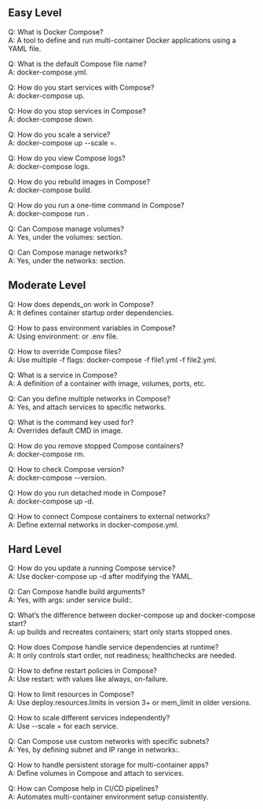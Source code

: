 ## Easy Level

Q: What is Docker Compose?\
A: A tool to define and run multi-container Docker applications using a YAML file.

Q: What is the default Compose file name?\
A: docker-compose.yml.

Q: How do you start services with Compose?\
A: docker-compose up.

Q: How do you stop services in Compose?\
A: docker-compose down.

Q: How do you scale a service?\
A: docker-compose up --scale <service>=<num>.

Q: How do you view Compose logs?\
A: docker-compose logs.

Q: How do you rebuild images in Compose?\
A: docker-compose build.

Q: How do you run a one-time command in Compose?\
A: docker-compose run <service> <command>.

Q: Can Compose manage volumes?\
A: Yes, under the volumes: section.

Q: Can Compose manage networks?\
A: Yes, under the networks: section.

## Moderate Level

Q: How does depends_on work in Compose?\
A: It defines container startup order dependencies.

Q: How to pass environment variables in Compose?\
A: Using environment: or .env file.

Q: How to override Compose files?\
A: Use multiple -f flags: docker-compose -f file1.yml -f file2.yml.

Q: What is a service in Compose?\
A: A definition of a container with image, volumes, ports, etc.

Q: Can you define multiple networks in Compose?\
A: Yes, and attach services to specific networks.

Q: What is the command key used for?\
A: Overrides default CMD in image.

Q: How do you remove stopped Compose containers?\
A: docker-compose rm.

Q: How to check Compose version?\
A: docker-compose --version.

Q: How do you run detached mode in Compose?\
A: docker-compose up -d.

Q: How to connect Compose containers to external networks?\
A: Define external networks in docker-compose.yml.

## Hard Level

Q: How do you update a running Compose service?\
A: Use docker-compose up -d after modifying the YAML.

Q: Can Compose handle build arguments?\
A: Yes, with args: under service build:.

Q: What’s the difference between docker-compose up and docker-compose start?\
A: up builds and recreates containers; start only starts stopped ones.

Q: How does Compose handle service dependencies at runtime?\
A: It only controls start order, not readiness; healthchecks are needed.

Q: How to define restart policies in Compose?\
A: Use restart: with values like always, on-failure.

Q: How to limit resources in Compose?\
A: Use deploy.resources.limits in version 3+ or mem_limit in older versions.

Q: How to scale different services independently?\
A: Use --scale <service>=<num> for each service.

Q: Can Compose use custom networks with specific subnets?\
A: Yes, by defining subnet and IP range in networks:.

Q: How to handle persistent storage for multi-container apps?\
A: Define volumes in Compose and attach to services.

Q: How can Compose help in CI/CD pipelines?\
A: Automates multi-container environment setup consistently.
